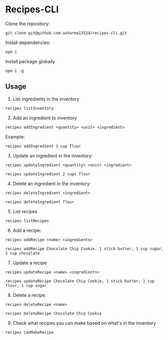 # Recipes-CLI

Clone the repository:

```
git clone git@github.com:asharma13524/recipes-cli.git
```

Install dependencies:

```
npm i
```

Install package globally

```
npm i -g
```

## Usage

1. List ingredients in the inventory

```
recipes listInventory
```

2. Add an ingredient to inventory

```
recipes addIngredient <quantity> <unit> <ingredient>
```

Example:

```
recipes addIngredient 1 cup flour
```

3. Update an ingredient in the inventory:

```
recipes updateIngredient <quantity> <unit> <ingredient>
```

```
recipes updateIngredient 2 cups flour
```

4. Delete an ingredient in the inventory:
```
recipes deleteIngredient <ingredient>
```

```
recipes deleteIngredient flour
```

5. List recipes
```
recipes listRecipes
```

6. Add a recipe:
```
recipes addRecipe <name> <ingredients>
```

```
recipes addRecipe Chocolate Chip Cookie, 1 stick butter, 1 cup sugar, 1 cup chocolate
```

7. Update a recipe
```
recipes updateRecipe <name> <ingredients>
```

```
recipes updateRecipe Chocolate Chip Cookie, 1 stick butter, 1 cup flour, 1 cup sugar
```

8. Delete a recipe:
```
recipes deleteRecipe <name>
```

```
recipes deleteRecipe Chocolate Chip Cookie
```


9. Check what recipes you can make based on what's in the inventory
```
recipes canMakeRecipe
```
